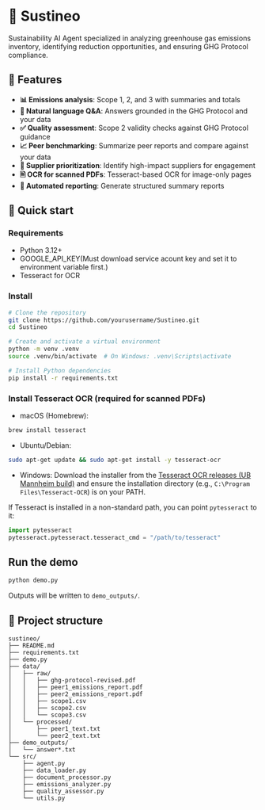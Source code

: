 # 🌿 Sustineo

Sustainability AI Agent specialized in analyzing greenhouse gas emissions inventory, identifying reduction opportunities, and ensuring GHG Protocol compliance.

## 🎯 Features

- **📊 Emissions analysis**: Scope 1, 2, and 3 with summaries and totals
- **💬 Natural language Q&A**: Answers grounded in the GHG Protocol and your data
- **✅ Quality assessment**: Scope 2 validity checks against GHG Protocol guidance
- **📈 Peer benchmarking**: Summarize peer reports and compare against your data
- **🎯 Supplier prioritization**: Identify high-impact suppliers for engagement
- **🖹 OCR for scanned PDFs**: Tesseract-based OCR for image-only pages
- **📝 Automated reporting**: Generate structured summary reports

## 🚀 Quick start

### Requirements

- Python 3.12+
- GOOGLE_API_KEY(Must download service acount key and set it to environment variable first.)
- Tesseract for OCR

### Install

```bash
# Clone the repository
git clone https://github.com/yourusername/Sustineo.git
cd Sustineo

# Create and activate a virtual environment
python -m venv .venv
source .venv/bin/activate  # On Windows: .venv\Scripts\activate

# Install Python dependencies
pip install -r requirements.txt
```

### Install Tesseract OCR (required for scanned PDFs)

- macOS (Homebrew):
```bash
brew install tesseract
```

- Ubuntu/Debian:
```bash
sudo apt-get update && sudo apt-get install -y tesseract-ocr
```

- Windows:
Download the installer from the [Tesseract OCR releases (UB Mannheim build)](https://github.com/UB-Mannheim/tesseract/wiki) and ensure the installation directory (e.g., `C:\Program Files\Tesseract-OCR`) is on your PATH.

If Tesseract is installed in a non-standard path, you can point `pytesseract` to it:

```python
import pytesseract
pytesseract.pytesseract.tesseract_cmd = "/path/to/tesseract"
```

## Run the demo

```bash
python demo.py
```

Outputs will be written to `demo_outputs/`.

## 📁 Project structure

```
sustineo/
├── README.md
├── requirements.txt
├── demo.py
├── data/
│   ├── raw/
│   │   ├── ghg-protocol-revised.pdf
│   │   ├── peer1_emissions_report.pdf
│   │   ├── peer2_emissions_report.pdf
│   │   ├── scope1.csv
│   │   ├── scope2.csv
│   │   └── scope3.csv
│   └── processed/
│       ├── peer1_text.txt
│       └── peer2_text.txt
├── demo_outputs/
│   └── answer*.txt
└── src/
    ├── agent.py
    ├── data_loader.py
    ├── document_processor.py
    ├── emissions_analyzer.py
    ├── quality_assessor.py
    └── utils.py
```
